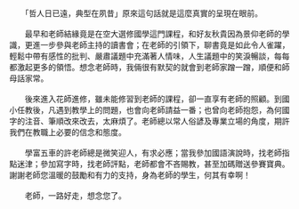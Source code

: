 <!--觀典型在夙昔--!>

　　「哲人日已遠，典型在夙昔」原來這句話就是這麼真實的呈現在眼前。<br><br>
  
　　最早和老師結緣竟是在空大選修國學這門課程，和好友秋貴因為景仰老師的學識，更進一步參與老師主持的讀書會；在老師的引領下，聊書竟是如此令人雀躍，輕鬆中帶有感性的批判、嚴肅議題中充滿著人情味，人生議題中的笑淚暢談，每每都激起更多的領悟。想念老師時，我倆很有默契的就會到老師家蹭一蹭，順便和師母話家常。<br><br>
  
　　後來進入花師進修，雖未能修習到老師的課程，卻一直享有老師的照顧。到國小任教後，凡遇到教學上的問題，也會向老師請益一番；也曾向老師抱怨，為何國字的注音、筆順改來改去，太麻煩了。老師總以常人俗諺及專業立場的角度，期許我們在教職上必要的信念和態度。<br><br>
  
　　學富五車的許老師總是微笑迎人，有求必應；當我參加國語演說時，找老師指點迷津；參加寫字時，找老師評點，老師都會不吝賜教，甚至加碼贈送參賽寶典。謝謝老師您溫暖的鼓勵和有力的支持，身為老師的學生，何其有幸啊！<br><br>
  
　　老師，一路好走，想念您了。
